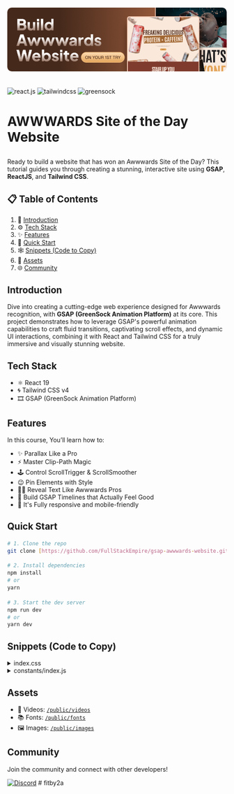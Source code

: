 <div >
 <br />
  <div align="center" >
   <a href="https://youtu.be/pqYxZ8jd768" target="_blank">
     <img  src="public/images/Final.png" style="border-radius:10px;"  alt="Project Banner">
   </a></div>
 <br />
 <br />

 <div>
   <img src="https://img.shields.io/badge/-React_JS_V19-black?style=for-the-badge&logoColor=white&logo=react&color=007ACC" alt="react.js" />
   <img src="https://img.shields.io/badge/-Tailwind_CSS_v4-black?style=for-the-badge&logoColor=white&logo=tailwindcss&color=030712" alt="tailwindcss" />
   <img src="https://img.shields.io/badge/-GSAP-black?style=for-the-badge&logoColor=white&logo=greensock&color=88CE02" alt="greensock" />

 </div>

 <h3 style="font-weight:700;font-size:30px;">AWWWARDS Site of the Day Website</h3>

  <div >
    Ready to build a website that has won an Awwwards Site of the Day?
    This tutorial guides you through creating a stunning, interactive site using <b>GSAP</b>, <b>ReactJS</b>, and <b>Tailwind CSS</b>.
   </div>
</div>

## 📋 <a name="table">Table of Contents</a>

1. 🚀 [Introduction](#introduction)
2. ⚙️ [Tech Stack](#tech-stack)
3. ✨ [Features](#features)
4. 🤸 [Quick Start](#quick-start)
5. 🕸️ [Snippets (Code to Copy)](#snippets)
6. 🔗 [Assets](#links)
7. 🌐 [Community](#more)

## Introduction

Dive into creating a cutting-edge web experience designed for Awwwards recognition, with **GSAP (GreenSock Animation Platform)** at its core. This project demonstrates how to leverage GSAP's powerful animation capabilities to craft fluid transitions, captivating scroll effects, and dynamic UI interactions, combining it with React and Tailwind CSS for a truly immersive and visually stunning website.

## Tech Stack

- ⚛️ React 19
- 🌀 Tailwind CSS v4
- 🎞️ GSAP (GreenSock Animation Platform)

## Features

In this course, You’ll learn how to:

- ✨ Parallax Like a Pro
- ⚡️ Master Clip-Path Magic
- 🕹️ Control ScrollTrigger & ScrollSmoother
- 😉 Pin Elements with Style
- 🧑‍💻 Reveal Text Like Awwwards Pros
- 👏 Build GSAP Timelines that Actually Feel Good
- 📱 It's Fully responsive and mobile-friendly

## Quick Start

```bash
# 1. Clone the repo
git clone [https://github.com/FullStackEmpire/gsap-awwwards-website.git](https://github.com/FullStackEmpire/gsap-awwwards-website.git)

# 2. Install dependencies
npm install
# or
yarn

# 3. Start the dev server
npm run dev
# or
yarn dev
```

## Snippets (Code to Copy)

<details>
  <summary>index.css</summary>

```css
@import url("https://fonts.googleapis.com/css2?family=Antonio:wght@100..700&display=swap");
@import "tailwindcss";

@font-face {
  font-family: "ProximaNova, sans-serif";
  src: url("/fonts/ProximaNova-Regular.otf");
}

@theme {
  --color-black: #222123;
  --color-main-bg: #232224;
  --color-white: #ffffff;
  --color-dark-brown: #523122;
  --color-mid-brown: #a26833;
  --color-light-brown: #e3a458;
  --color-red-brown: #7f3b2d;
  --color-yellow-brown: #a26833;
  --color-milk-yellow: #e3d3bc;
  --color-red: #a02128;
  --color-milk: #faeade;
  --font-sans: "Antonio", sans-serif;
  --font-paragraph: "ProximaNova, sans-serif";
}

html,
body {
  margin: 0;
  padding: 0;
  box-sizing: border-box;
  background-color: #faeade;
  color: #523122;
  font-family: "Antonio", sans-serif;
  overflow-x: hidden;
  scroll-behavior: smooth;
  scrollbar-width: none; /* Firefox */
  -ms-overflow-style: none; /* IE 10+ */
}

body::-webkit-scrollbar {
  display: none; /* Chrome, Safari */
}

@layer utilities {
  .flex-center {
    @apply flex justify-center items-center;
  }
  .col-center {
    @apply flex flex-col justify-center items-center;
  }
  .abs-center {
    @apply absolute top-1/2 left-1/2 -translate-x-1/2 -translate-y-1/2;
  }
  .general-title {
    @apply 2xl:text-[8.5rem] md:text-8xl text-5xl font-bold uppercase leading-[9vw] tracking-[-.35vw];
  }
}

@layer components {
  .paragraph-line {
    @apply text-nowrap overflow-hidden;
  }

  .hero-container {
    @apply relative bg-milk w-screen h-dvh overflow-hidden;

    .hero-content {
      @apply relative z-10 w-full h-full flex flex-col 2xl:justify-center items-center translate-y-10 2xl:pt-0 md:pt-32 pt-24;

      .hero-title {
        @apply text-dark-brown 2xl:text-[8.5rem] md:text-[6.5rem] text-[3.3rem] font-bold uppercase leading-[9vw] tracking-[-.35vw] 2xl:mb-0 mb-5;
      }

      .hero-text-scroll {
        @apply rotate-[-3deg] mb-8 border-[.5vw] border-milk;

        .hero-subtitle {
          @apply bg-mid-brown;
        }

        h1 {
          @apply uppercase 2xl:text-[8.5rem] md:text-[6.5rem] text-[3.3rem] font-bold text-[#fce1cd] leading-[9vw] tracking-[-.35vw] 2xl:px-[1.2vw] px-3 2xl:pb-[1vw] pb-5 2xl:py-0 py-3;
        }
      }

      h2 {
        @apply font-paragraph text-dark-brown text-center md:max-w-lg max-w-sm px-5 md:text-lg leading-[115%] mt-3;
      }

      .hero-button {
        @apply md:mt-16 mt-10 text-dark-brown bg-light-brown uppercase font-bold text-lg rounded-full md:p-5 p-3 md:px-16 px-10;
      }
    }
  }

  .message-content {
    @apply bg-[#7f3b2d] text-milk min-h-dvh overflow-hidden flex justify-center items-center relative z-20;

    .msg-wrapper {
      @apply 2xl:text-[8.5rem] md:text-8xl text-5xl font-bold uppercase leading-[9vw] tracking-[-.35vw] flex flex-col justify-center items-center md:gap-24 gap-14;

      h1:first-of-type {
        @apply 2xl:max-w-4xl md:max-w-2xl max-w-xs text-center  text-[#faeade10];
      }

      h1:last-of-type {
        @apply 2xl:max-w-7xl md:max-w-4xl max-w-xs text-center  text-[#faeade10];
      }
    }

    p {
      @apply text-center font-paragraph;
    }

    h1,
    h2 {
      @apply leading-none;
    }

    .msg-text-scroll {
      @apply rotate-[3deg] 2xl:translate-y-5 -translate-y-5 absolute z-10 border-[.5vw] border-[#7f3b2d];
    }
  }

  .flavor-section {
    @apply min-h-dvh bg-milk;

    .flavor-text-scroll {
      @apply rotate-[-3deg] md:translate-y-5 border-[.5vw] border-milk absolute z-10;
    }

    .first-text-split h1 {
      @apply md:text-center text-dark-brown;
    }

    .second-text-split h1 {
      @apply md:text-center;
    }

    .slider-wrapper {
      @apply lg:h-dvh min-h-dvh md:min-h-fit w-full mt-0 md:mt-20 xl:mt-0;

      .flavors {
        @apply h-full w-full flex md:flex-row flex-col items-center 2xl:gap-72 lg:gap-52 md:gap-24 gap-7 flex-nowrap;

        .drinks {
          @apply absolute left-1/2 -translate-x-1/2 bottom-0 md:h-full h-80;
        }

        .elements {
          @apply absolute md:top-0 md:bottom-auto bottom-10 w-full;
        }

        h1 {
          @apply absolute md:bottom-10 md:left-10 bottom-5 left-5 text-milk md:text-6xl text-3xl font-semibold uppercase tracking-tighter;
        }
      }
    }
  }

  .nutrition-section {
    @apply min-h-dvh 2xl:h-[120dvh] overflow-hidden relative;

    .big-img {
      @apply w-full absolute 2xl:h-full md:h-2/3 h-1/2 left-0 bottom-0 object-bottom 2xl:object-contain object-cover;
    }

    .nutrition-title {
      @apply 2xl:max-w-4xl xl:max-w-2xl md:py-0 py-3 md:pb-5 pb-0 lg:pb-0 md:text-center text-[#513022];
    }

    .nutrition-text-scroll {
      @apply rotate-[-3deg] border-[.5vw] border-[#e3d3bc] text-nowrap opacity-0 md:-mt-32 -mt-24;
    }

    .nutrition-box {
      @apply absolute md:bottom-16 bottom-5 w-full md:px-0 px-5;

      .list-wrapper {
        @apply bg-[#fdebd2] rounded-full border-[.5vw] border-[#e8ddca] mx-auto max-w-7xl md:py-8 py-5 md:px-0 px-5 flex justify-between items-center;

        p {
          @apply text-[#865720];
        }
      }

      .spacer-border {
        @apply absolute right-0 top-1/2 transform -translate-y-1/2 md:h-24 h-16 w-px bg-[#C89C6E];
      }
    }
  }

  .benefit-section {
    @apply min-h-dvh bg-[#222123] overflow-hidden relative;

    p {
      @apply text-milk font-paragraph text-center text-lg;
    }

    .first-title {
      @apply rotate-[3deg] relative z-10;
    }

    .second-title {
      @apply rotate-[-1deg] md:-translate-y-5;
    }

    .third-title {
      @apply rotate-[1deg] md:-translate-y-12 relative z-10;
    }

    .fourth-title {
      @apply rotate-[-5deg] md:-translate-y-12;
    }

    .vd-pin-section {
      @apply md:h-[110vh] h-dvh overflow-hidden md:!-translate-y-[15%] md:mt-0 mt-20;

      video {
        @apply size-full absolute inset-0 object-cover;
      }

      .play-btn {
        @apply absolute top-1/2 left-1/2 -translate-x-1/2 -translate-y-1/2 size-[9vw] flex justify-center items-center bg-[#ffffff1a] backdrop-blur-xl rounded-full;
      }

      img:first-of-type {
        @apply size-[15vw];
      }
    }
  }

  .testimonials-section {
    @apply bg-milk relative w-full h-[120dvh];

    .pin-box {
      @apply flex items-center justify-center w-full ps-52 absolute 2xl:bottom-32 bottom-[50vh];

      .vd-card {
        @apply md:w-96 w-80 flex-none md:rounded-[2vw] rounded-3xl -ms-44 overflow-hidden 2xl:relative absolute border-[.5vw] border-milk;
      }
    }

    h1 {
      @apply uppercase text-[20.5vw] leading-[105%] tracking-[-.4vw] ml-[2vw] font-bold;
    }
  }

  .footer-section {
    @apply 2xl:min-h-dvh overflow-hidden relative bg-[#222123];

    .social-btn {
      @apply border border-[#faeade33] md:size-[5vw] size-14 md:p-0 p-3 flex justify-center items-center rounded-full hover:bg-[#ffffff1a] transition-colors cursor-pointer;
    }

    input {
      @apply 2xl:text-4xl text-3xl placeholder:font-bold placeholder:tracking-tighter;
    }

    .copyright-box {
      @apply 2xl:absolute w-full md:px-10 px-5 py-7 bottom-0 text-milk opacity-50 md:text-lg font-paragraph flex gap-7 md:flex-row flex-col-reverse md:justify-between justify-center items-center;

      p {
        @apply text-center;
      }
    }
  }
}

.nutrition-section {
  background-color: #faeade00;
  background-image: radial-gradient(circle, #f3ece2, #dcccb0);
}

.spin-circle {
  animation: spin 20s linear infinite;
}
@keyframes spin {
  from {
    transform: rotate(0deg);
  }
  to {
    transform: rotate(360deg);
  }
}
```

</details>

<details>
  <summary>constants/index.js</summary>

```js
const flavorlists = [
  {
    name: "Chocolate Milk",
    color: "brown",
    rotation: "md:rotate-[-8deg] rotate-0",
  },
  {
    name: "Stawberry Milk",
    color: "red",
    rotation: "md:rotate-[8deg] rotate-0",
  },
  {
    name: "Cookies & Cream",
    color: "blue",
    rotation: "md:rotate-[-8deg] rotate-0",
  },
  {
    name: "Peanut Butter Chocolate",
    color: "orange",
    rotation: "md:rotate-[8deg] rotate-0",
  },
  {
    name: "Vanilla Milkshake",
    color: "white",
    rotation: "md:rotate-[-8deg] rotate-0",
  },
  {
    name: "Max Chocolate Milk",
    color: "black",
    rotation: "md:rotate-[8deg] rotate-0",
  },
];

const nutrientLists = [
  { label: "Potassium", amount: "245mg" },
  { label: "Calcium", amount: "500mg" },
  { label: "Vitamin A", amount: "176mcg" },
  { label: "Vitamin D", amount: "5mcg" },
  { label: "Iron", amount: "1mg" },
];

const cards = [
  {
    src: "/videos/f1.mp4",
    rotation: "rotate-z-[-10deg]",
    name: "Madison",
    img: "/images/p1.png",
    translation: "translate-y-[-5%]",
  },
  {
    src: "/videos/f2.mp4",
    rotation: "rotate-z-[4deg]",
    name: "Alexander",
    img: "/images/p2.png",
  },
  {
    src: "/videos/f3.mp4",
    rotation: "rotate-z-[-4deg]",
    name: "Andrew",
    img: "/images/p3.png",
    translation: "translate-y-[-5%]",
  },
  {
    src: "/videos/f4.mp4",
    rotation: "rotate-z-[4deg]",
    name: "Bryan",
    img: "/images/p4.png",
    translation: "translate-y-[5%]",
  },
  {
    src: "/videos/f5.mp4",
    rotation: "rotate-z-[-10deg]",
    name: "Chris",
    img: "/images/p5.png",
  },
  {
    src: "/videos/f6.mp4",
    rotation: "rotate-z-[4deg]",
    name: "Devante",
    img: "/images/p6.png",
    translation: "translate-y-[5%]",
  },
  {
    src: "/videos/f7.mp4",
    rotation: "rotate-z-[-3deg]",
    name: "Melisa",
    img: "/images/p7.png",
    translation: "translate-y-[10%]",
  },
];

export { flavorlists, nutrientLists, cards };
```

</details>

## Assets

- 🎥 Videos: [`/public/videos`](https://github.com/Fullstack-Empire/GSAP-Awwwards-Website/tree/main/public/videos)
- 📚 Fonts: [`/public/fonts`](https://github.com/Fullstack-Empire/GSAP-Awwwards-Website/tree/main/public/fonts)
- 🖼️ Images: [`/public/images`](https://github.com/Fullstack-Empire/GSAP-Awwwards-Website/tree/main/public/images)

## Community

Join the community and connect with other developers!

[![Discord](https://img.shields.io/discord/your-server-id?label=Join%20Discord&logo=discord&style=for-the-badge&color=5865F2)](https://discord.gg/cbtfr4BHF9)
#   f i t b y 2 a 
 
 